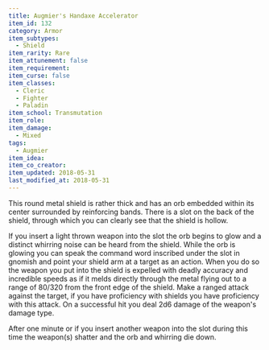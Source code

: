 ```yaml
---
title: Augmier's Handaxe Accelerator
item_id: 132
category: Armor
item_subtypes:
  - Shield
item_rarity: Rare
item_attunement: false
item_requirement:
item_curse: false
item_classes:
  - Cleric
  - Fighter
  - Paladin
item_school: Transmutation
item_role:
item_damage:
  - Mixed
tags:
  - Augmier
item_idea:
item_co_creator:
item_updated: 2018-05-31
last_modified_at: 2018-05-31
---
```


This round metal shield is rather thick and has an orb embedded within its center surrounded by reinforcing bands. There is a slot on the back of the shield, through which you can clearly see that the shield is hollow.

If you insert a light thrown weapon into the slot the orb begins to glow and a distinct whirring noise can be heard from the shield. While the orb is glowing you can speak the command word inscribed under the slot in gnomish and point your shield arm at a target as an action. When you do so the weapon you put into the shield is expelled with deadly accuracy and incredible speeds as if it melds directly through the metal flying out to a range of 80/320 from the front edge of the shield.
Make a ranged attack against the target, if you have proficiency with shields you have proficiency with this attack. On a successful hit you deal 2d6 damage of the weapon's damage type.

After one minute or if you insert another weapon into the slot during this time the weapon(s) shatter and the orb and whirring die down.
